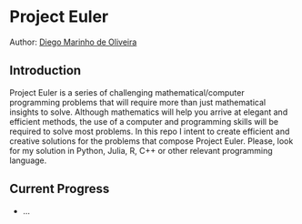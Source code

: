 # Project Euler
Author: [Diego Marinho de Oliveira](http://www.github.com/dmoliveira)

## Introduction
Project Euler is a series of challenging mathematical/computer programming problems that will require more than just mathematical insights to solve. Although mathematics will help you arrive at elegant and efficient methods, the use of a computer and programming skills will be required to solve most problems. In this repo I intent to create efficient and creative solutions for the problems that compose Project Euler. Please, look for my solution in Python, Julia, R, C++ or other relevant programming language. 


## Current Progress

- ...  


